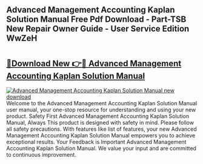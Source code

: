 ## Advanced Management Accounting Kaplan Solution Manual Free Pdf Download - Part-TSB New Repair Owner Guide - User Service Edition WwZeH

# <h2><a href="http://bc68525.oget.top/?id=Advanced+Management+Accounting+Kaplan+Solution+Manual">🔗Download New 👉🔴 Advanced Management Accounting Kaplan Solution Manual</a></h2>

[![Advanced Management Accounting Kaplan Solution Manual new download](https://i.imgur.com/5g1atiW.png)](http://bc68525.oget.top/?id=Advanced+Management+Accounting+Kaplan+Solution+Manual)
Welcome to the Advanced Management Accounting Kaplan Solution Manual user manual, your one-stop resource for understanding and using your new product. Safety First Advanced Management Accounting Kaplan Solution Manual, Always This product is designed with safety in mind. Please follow all safety precautions. With features like list of features, your new Advanced Management Accounting Kaplan Solution Manual empowers you to achieve exceptional results. Your Feedback is Important Advanced Management Accounting Kaplan Solution Manual. We value your input and are committed to continuous improvement.
